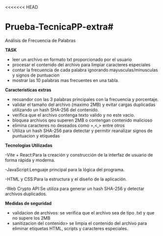<<<<<<< HEAD
# Prueba-TecnicaPP-extra#

Análisis de Frecuencia de Palabras


**TASK**
- leer un archivo en formato txt proporcionado por el usuario
- procesar el contenido del archivo para limpiar caracteres especiales
- contar la frecuencia de cada palabra ignorando mayusculas/minusculas y signos de puntuacion
- mostrar las 10 palabras mas frecuentes en una tabla.
  
**Caracteristicas extras**
- recuandor con las 3 palabras principales con la frecuencia y porcentaje.
- validar el tamaño del archivo (maximo 2MB) y evitar cargas duplicadas utilizando un hash SHA-256 del contenido.
- verifica que el archivo contenga texto valido y no este vacio.
- bloquea archivos qeu superen 2MB o contengan contenido malicioso
- elimina caracteres no deseados como =,<,> entre otros
- Utiliza un hash SHA-256 para detectar y permitir reanalizar signos de puntuacion y etiquedas
      
**Tecnologias Utilizadas**


-Vite + React:Para la creación y construcción de la interfaz de usuario de forma rápida y moderna.

-JavaScript:Lenguaje principal para la lógica del programa.

-HTML y CSS:Para la estructura y el diseño de la aplicación.

-Web Crypto API:Se utiliza para generar un hash SHA-256 y detectar archivos duplicados.

**Medidas de seguridad**


- validacion de archivos: se verifica que el archivo sea de tipo .txt y que no supere los 2MB
- sanitizacion del contenido> se limpia el contenido del archivo para eliminar etiquetas HTML, scripts y caracteres especiales.

